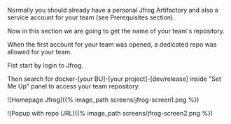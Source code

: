 Normally you should already have a personal Jfrog Artifactory and also a service account for your team (see Prerequisites section). 

Now in this section we are going to get the name of your team's repository.

When the first account for your team was opened, a dedicated repo was allowed for your team.

Fist start by login to Jfrog. 

Then search for docker-[your BU]-[your project]-[dev/release] inside "Set Me Up" panel to access your team repository.

![Homepage Jfrog]({% image_path screens/jfrog-screen1.png %})

![Popup with repo URL]({% image_path screens/jfrog-screen2.png %})